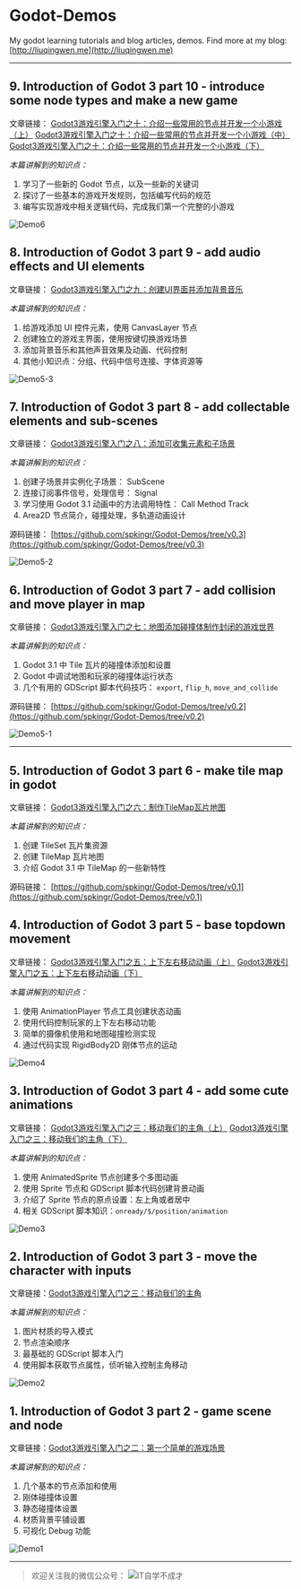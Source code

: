 # Godot-Demos

My godot learning tutorials and blog articles, demos.
Find more at my blog: [http://liuqingwen.me](http://liuqingwen.me)

***

## 9. Introduction of Godot 3 part 10 - introduce some node types and make a new game

文章链接：
[Godot3游戏引擎入门之十：介绍一些常用的节点并开发一个小游戏（上）](http://liuqingwen.me/blog/2018/11/30/introduction-of-godot-3-part-10-introduce-some-node-types-and-make-a-new-game-part-1/)
[Godot3游戏引擎入门之十：介绍一些常用的节点并开发一个小游戏（中）](http://liuqingwen.me/blog/2018/12/05/introduction-of-godot-3-part-10-introduce-some-node-types-and-make-a-new-game-part-2/)
[Godot3游戏引擎入门之十：介绍一些常用的节点并开发一个小游戏（下）](http://liuqingwen.me/blog/2018/12/06/introduction-of-godot-3-part-10-introduce-some-node-types-and-make-a-new-game-part-3/)

*本篇讲解到的知识点：*

1. 学习了一些新的 Godot 节点，以及一些新的关键词
2. 探讨了一些基本的游戏开发规则，包括编写代码的规范
3. 编写实现游戏中相关逻辑代码，完成我们第一个完整的小游戏

![Demo6](https://github.com/spkingr/Godot-Demos/raw/master/Images/demo6.gif)

## 8. Introduction of Godot 3 part 9 - add audio effects and UI elements

文章链接：
[Godot3游戏引擎入门之九：创建UI界面并添加背景音乐](http://liuqingwen.me/blog/2018/11/09/introduction-of-godot-3-part-9-add-audio-effects-and-ui-elements/)

*本篇讲解到的知识点：*

1. 给游戏添加 UI 控件元素，使用 CanvasLayer 节点
2. 创建独立的游戏主界面，使用按键切换游戏场景
3. 添加背景音乐和其他声音效果及动画、代码控制
4. 其他小知识点：分组、代码中信号连接、字体资源等

![Demo5-3](https://github.com/spkingr/Godot-Demos/raw/master/Images/demo5-3.gif)

## 7. Introduction of Godot 3 part 8 - add collectable elements and sub-scenes

文章链接：
[Godot3游戏引擎入门之八：添加可收集元素和子场景](http://liuqingwen.me/blog/2018/11/02/introduction-of-godot-3-part-8-add-collectable-elements-and-sub-scenes/)

*本篇讲解到的知识点：*

1. 创建子场景并实例化子场景： SubScene
2. 连接订阅事件信号，处理信号： Signal
3. 学习使用 Godot 3.1 动画中的方法调用特性： Call Method Track
4. Area2D 节点简介，碰撞处理，多轨道动画设计

源码链接： [https://github.com/spkingr/Godot-Demos/tree/v0.3](https://github.com/spkingr/Godot-Demos/tree/v0.3)

![Demo5-2](https://github.com/spkingr/Godot-Demos/raw/master/Images/demo5-2.gif)

## 6. Introduction of Godot 3 part 7 - add collision and move player in map

文章链接：
[Godot3游戏引擎入门之七：地图添加碰撞体制作封闭的游戏世界](http://liuqingwen.me/blog/2018/10/22/introduction-of-godot-3-part-7-add-collision-and-move-player-in-map/)

*本篇讲解到的知识点：*

1. Godot 3.1 中 Tile 瓦片的碰撞体添加和设置
2. Godot 中调试地图和玩家的碰撞体运行状态
3. 几个有用的 GDScript 脚本代码技巧： `export`, `flip_h`, `move_and_collide`

源码链接： [https://github.com/spkingr/Godot-Demos/tree/v0.2](https://github.com/spkingr/Godot-Demos/tree/v0.2)

![Demo5-1](https://github.com/spkingr/Godot-Demos/raw/master/Images/demo5-1.gif)

***
## 5. Introduction of Godot 3 part 6 - make tile map in godot

文章链接：
[Godot3游戏引擎入门之六：制作TileMap瓦片地图](http://liuqingwen.me/blog/2018/10/19/introduction-of-godot-3-part-6-make-tile-map-in-godot/)

*本篇讲解到的知识点：*

1. 创建 TileSet 瓦片集资源
2. 创建 TileMap 瓦片地图
3. 介绍 Godot 3.1 中 TileMap 的一些新特性

源码链接： [https://github.com/spkingr/Godot-Demos/tree/v0.1](https://github.com/spkingr/Godot-Demos/tree/v0.1)

## 4. Introduction of Godot 3 part 5 - base topdown movement

文章链接：
[Godot3游戏引擎入门之五：上下左右移动动画（上）](http://liuqingwen.me/blog/2018/10/10/introduction-of-godot-3-part-5-the-basic-top-down-movement-part-1/)
[Godot3游戏引擎入门之五：上下左右移动动画（下）](http://liuqingwen.me/blog/2018/10/11/introduction-of-godot-3-part-5-the-basic-top-down-movement-part-2/)

*本篇讲解到的知识点：*

1. 使用 AnimationPlayer 节点工具创建状态动画
2. 使用代码控制玩家的上下左右移动功能
3. 简单的摄像机使用和地图碰撞检测实现
4. 通过代码实现 RigidBody2D 刚体节点的运动

![Demo4](https://github.com/spkingr/Godot-Demos/raw/master/Images/demo4.gif)

## 3. Introduction of Godot 3 part 4 - add some cute animations

文章链接：
[Godot3游戏引擎入门之三：移动我们的主角（上）](http://liuqingwen.me/blog/2018/09/25/introduction-of-godot-3-part-4-add-some-cute-animations-part-1/)
[Godot3游戏引擎入门之三：移动我们的主角（下）](http://liuqingwen.me/blog/2018/09/27/introduction-of-godot-3-part-4-add-some-cute-animations-part-2/)

*本篇讲解到的知识点：*

1. 使用 AnimatedSprite 节点创建多个多图动画
2. 使用 Sprite 节点和 GDScript 脚本代码创建背景动画
3. 介绍了 Sprite 节点的原点设置：左上角或者居中
4. 相关 GDScript 脚本知识：`onready/$/position/animation`

![Demo3](https://github.com/spkingr/Godot-Demos/raw/master/Images/demo3.gif)

## 2. Introduction of Godot 3 part 3 - move the character with inputs

文章链接：[Godot3游戏引擎入门之三：移动我们的主角](http://liuqingwen.me/blog/2018/09/18/introduction-of-godot-3-part-3-move-character-with-inputs/)

*本篇讲解到的知识点：*

1. 图片材质的导入模式
2. 节点渲染顺序
3. 最基础的 GDScript 脚本入门
4. 使用脚本获取节点属性，侦听输入控制主角移动

![Demo2](https://github.com/spkingr/Godot-Demos/raw/master/Images/demo2.gif)

## 1. Introduction of Godot 3 part 2 - game scene and node

文章链接：[Godot3游戏引擎入门之二：第一个简单的游戏场景](http://liuqingwen.me/blog/2018/09/11/introduction-of-godot-3-part-2-game-scene-and-node/)

*本篇讲解到的知识点：*

1. 几个基本的节点添加和使用
2. 刚体碰撞体设置
3. 静态碰撞体设置
4. 材质背景平铺设置
5. 可视化 Debug 功能

![Demo1](https://github.com/spkingr/Godot-Demos/raw/master/Images/demo1.gif)

***

> 欢迎关注我的微信公众号：
![IT自学不成才](http://liuqingwen.me/blog/images/wexin_2.jpg)
